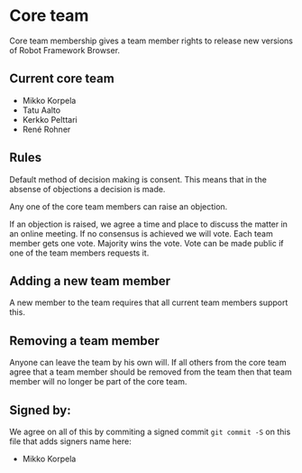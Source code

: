 # Core team

Core team membership gives a team member rights to release new versions
of Robot Framework Browser.

## Current core team

 - Mikko Korpela
 - Tatu Aalto
 - Kerkko Pelttari
 - René Rohner
 
## Rules

Default method of decision making is consent.
This means that in the absense of objections
a decision is made.

Any one of the core team members can raise an objection.

If an objection is raised, we agree a time and place to 
discuss the matter in an online meeting.
If no consensus is achieved we will vote.
Each team member gets one vote. Majority wins the vote.
Vote can be made public if one of the team members requests it.

## Adding a new team member

A new member to the team requires that all current team members support this.

## Removing a team member

Anyone can leave the team by his own will.
If all others from the core team agree that a team member should be removed from the team
then that team member will no longer be part of the core team.

## Signed by:

We agree on all of this by commiting a signed commit `git commit -S` on this file
that adds signers name here:
 - Mikko Korpela
